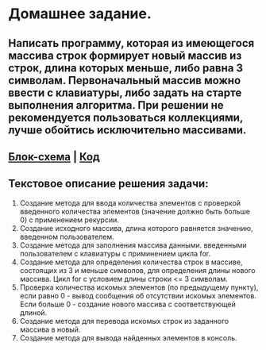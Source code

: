 # Домашнее задание. 

## Написать программу, которая из имеющегося массива строк формирует новый массив из строк, длина которых меньше, либо равна 3 символам. Первоначальный массив можно ввести с клавиатуры, либо задать на старте выполнения алгоритма. При решении не рекомендуется пользоваться коллекциями, лучше обойтись исключительно массивами.


## [Блок-схема](Scheme.png) | [Код](Project/Program.cs)


## Текстовое описание решения задачи: 
1. Создание метода для ввода количества элементов с проверкой введенного количества элементов (значение должно быть больше 0) с применением рекурсии. 
2. Создание исходного массива, длина которого равняется значению, введенном пользователем.  
3. Создание метода для заполнения массива данными. введенными пользователем с клавиатуры с приминением цикла for.
4. Создание метода для определения количества строк в массиве, состоящих из 3 и меньше символов, для определения длины нового массива. 
Цикл for c условием длины строки <= 3 символам.
5. Проверка количества искомых элементов (по предыдущему пункту), если равно 0 - вывод сообщения об отсутствии искомых элементов. Если больше 0 - создание нового массива с соответствующей длиной. 
6. Создание метода для перевода искомых строк из заданного массива в новый. 
7. Создание метода для вывода найденных элементов в консоль. 



